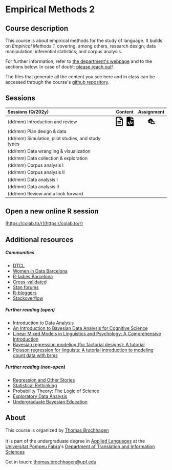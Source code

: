 # Empirical Methods 2
## Course description

This course is about empirical methods for the study of language. It builds on *Empirical Methods 1*, covering, among others, research design; data manipulation; inferential statistics; and corpus analysis.

For further information, refer to [the department's webpage](https://www.upf.edu/web/traduccio/llengues-aplicades) and to the sections below. In case of doubt: [please reach out](##About)!

The files that generate all the content you see here and in class can be accessed through the course's [github repository](https://github.com/MetodesEmpirics/MetodesEmpirics.github.io).


## Sessions


  | Sessions (Q/202y) | Content | Assignment
  | :--- | :---: | :---: |
  | (dd/mm) Introduction and review | <a href='./material/2022q3/session01/session.html' target='_blank'><img src="./fa/file-alt-regular.svg"  width="22"/></a>&nbsp;&nbsp;&nbsp;<a href='https://colab.research.google.com/drive/1MbcI7X9TTwotAmAg5UndeQrHURZ2WN9_?usp=sharing' target='_blank'><img src="./fa/file-code-solid.svg"  width="22"/></a> | <a href='./material/2022q3/session01/assignment.pdf' target='_blank'><img src='./fa/laptop-house-solid.svg' width='22'/></a> |
  | (dd/mm) Plan design & data | |
  | (dd/mm) Simulation, pilot studies, and study types |
  | (dd/mm) Data wrangling & visualization | |
  | (dd/mm) Data collection & exploration | |
  | (dd/mm) Corpus analysis I | |
  | (dd/mm) Corpus analysis II | |
  | (dd/mm) Data analysis I | |
  | (dd/mm) Data analysis II | |
  | (dd/mm) Review and a look forward | |

## Open a new online R session

[https://colab.to/r](https://colab.to/r)


## Additional resources

##### Communities
  * [DTCL](https://www.upf.edu/web/traduccio)
  * [Women in Data Barcelona](https://sites.google.com/isglobal.org/widsbarcelona)
  * [R-ladies Barcelona](https://www.meetup.com/rladies-barcelona/)
  * [Cross-validated](https://stats.stackexchange.com/)
  * [Stan forums](https://discourse.mc-stan.org/)
  * [R-bloggers](https://www.r-bloggers.com/)
  * [Stackoverflow](https://stackoverflow.com/)


##### Further reading (open)
  * [Introduction to Data Analysis](https://michael-franke.github.io/intro-data-analysis/index.html)
  * [An Introduction to Bayesian Data Analysis for Cognitive Science](https://vasishth.github.io/bayescogsci/book/)
  * [Linear Mixed Models in Linguistics and Psychology: A Comprehensive Introduction](https://vasishth.github.io/Freq_CogSci/)
  * [Bayesian regression modeling (for factorial designs): A tutorial](https://psyarxiv.com/cdxv3)
  * [Poisson regression for linguists: A tutorial introduction to modeling count data with brms](https://osf.io/93kaf/)

##### Further reading (non-open)

  * [Regression and Other Stories](https://avehtari.github.io/ROS-Examples/)
  * [Statistical Rethinking](https://xcelab.net/rm/statistical-rethinking/)
  * Probability Theory: The Logic of Science
  * [Exploratory Data Analysis](https://archive.org/details/exploratorydataa00tuke_0/page/n711/mode/2up)
  * [Undergraduate Bayesian Education](https://undergrad-bayes.netlify.app/)

## About
This course is organized by <a href='https://brochhagen.github.io' target='_blank'>Thomas Brochhagen</a> <br><br>
It is part of the undergraduate degree in <a href='https://www.upf.edu/web/graus/grau-llengues-aplicades' target='_blank'>Applied Languages</a> at the <a href='http://www.upf.edu' target='_blank'>Universitat Pompeu Fabra</a>'s <a href='https://www.upf.edu/web/traduccio' target='_blank'>Department of Translation and Information Sciences</a><br>

Get in touch: <a href="mailto:thomas.brochhagen@upf.edu">thomas.brochhagen@upf.edu</a>
